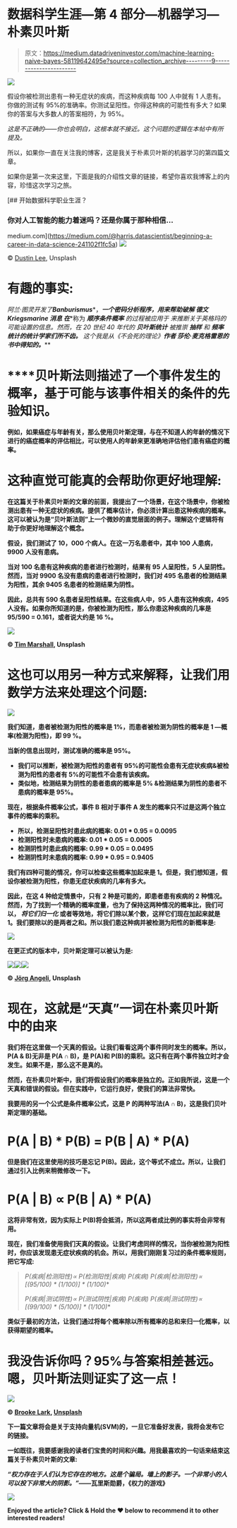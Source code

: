 # 数据科学生涯—第 4 部分—机器学习—朴素贝叶斯

> 原文：<https://medium.datadriveninvestor.com/machine-learning-naive-bayes-58119642495e?source=collection_archive---------9----------------------->

[![](img/18e9b48a91f0b69822611f0d89e7a109.png)](http://www.track.datadriveninvestor.com/1B9E)

假设你被检测出患有一种无症状的疾病，而这种疾病每 100 人中就有 1 人患有。你做的测试有 95%的准确率。你测试呈阳性。你得这种病的可能性有多大？如果你的答案与大多数人的答案相符，为 95%。

*这是不正确的——你也会明白，这根本就不接近。这个问题的逻辑在本帖中有所提及。*

所以，如果你一直在关注我的博客，这是我关于朴素贝叶斯的机器学习的第四篇文章。

如果你是第一次来这里，下面是我的介绍性文章的链接，希望你喜欢我博客上的内容，珍惜这次学习之旅。

[](https://medium.com/@harris.datascientist/beginning-a-career-in-data-science-241102f1fc5a) [## 开始数据科学职业生涯？

### 你对人工智能的能力着迷吗？还是你属于那种相信…

medium.com](https://medium.com/@harris.datascientist/beginning-a-career-in-data-science-241102f1fc5a) ![](img/7c5f68d41e9474da91c35be2883eb6ef.png)

© [Dustin Lee](https://unsplash.com/photos/jLwVAUtLOAQ?utm_source=unsplash&utm_medium=referral&utm_content=creditCopyText), Unsplash

# 有趣的事实:

*阿兰·图灵开发了****Banburismus****，***一个密码分析程序，用来帮助破解* ***德文 Kriegsmarine 消息*** *在****称为 ***顺序条件概率*** *的过程被应用于* *来推断关于英格玛的可能设置的信息。然而，在 20 世纪 40 年代的* ***贝叶斯统计*** *被推崇* ***抽样*** *和* ***频率统计的统计学家们所不齿。*** *这个我是从《不会死的理论》***作者* ***莎伦·麦克格雷恩的书中得知的。********

# ****贝叶斯法则**描述了一个事件发生的概率，基于可能与该事件相关的条件的先验知识。**

**例如，如果癌症与年龄有关，那么使用贝叶斯定理，与在不知道人的年龄的情况下进行的癌症概率的评估相比，可以使用人的年龄来更准确地评估他们患有癌症的概率。**

# **这种直觉可能真的会帮助你更好地理解:**

**在这篇关于朴素贝叶斯的文章的前面，我提出了一个场景，在这个场景中，你被检测出患有一种无症状的疾病。提供了概率估计，你必须计算出患这种疾病的概率。这可以被认为是“贝叶斯法则”上一个微妙的直觉层面的例子。理解这个逻辑将有助于你更好地理解这个概念。**

**假设，我们测试了 10，000 个病人。在这一万名患者中，其中 100 人患病，9900 人没有患病。**

**当对 100 名患有这种疾病的患者进行检测时，结果有 95 人呈阳性，5 人呈阴性。然而，当对 9900 名没有患病的患者进行检测时，我们对 495 名患者的检测结果为阳性，其余 9405 名患者的检测结果为阴性。**

**因此，总共有 590 名患者呈阳性结果。在这些病人中，95 人患有这种疾病，495 人没有。如果你所知道的是，你被检测为阳性，那么你患这种疾病的几率是 95/590 = 0.161，或者说大约是 16 %。**

**![](img/9fb0922bad2b506262322fcc0ff06984.png)**

**© [Tim Marshall](https://unsplash.com/photos/nuc-mltC4iQ?utm_source=unsplash&utm_medium=referral&utm_content=creditCopyText), Unsplash**

# **这也可以用另一种方式来解释，让我们用数学方法来处理这个问题:**

**![](img/f4a3d97d223a305dd059114173327c19.png)**

**我们知道，患者被检测为阳性的概率是 1%，而患者被检测为阴性的概率是 1 —概率(检测为阳性)，即 99 %。**

**当新的信息出现时，测试准确的概率是 95%。**

*   **我们可以推断，被检测为阳性的患者有 95%的可能性会患有无症状疾病&被检测为阳性的患者有 5%的可能性不会患有该疾病。**
*   **类似地，检测结果为阴性的患者患病的概率是 5% &检测结果为阴性的患者不患病的概率是 95%。**

**现在，根据条件概率公式，事件 B 相对于事件 A 发生的概率只不过是这两个独立事件的概率的乘积。**

*   **所以，检测呈阳性时患此病的概率:
    0.01 * 0.95 = 0.0095**
*   **检测阳性时未患病的概率:
    0.01 * 0.05 = 0.0005**
*   **检测阴性时患此病的概率:
    0.99 * 0.05 = 0.0495**
*   **检测阴性时未患病的概率:
    0.99 * 0.95 = 0.9405**

**我们有四种可能的情况，你可以检查这些概率加起来是 1。但是，我们想知道，假设你被检测为阳性，你患无症状疾病的几率有多大。**

**因此，在这 4 种给定情景中，只有 2 种是可能的，即患者患有疾病的 2 种情况。然而，为了找到一个精确的概率度量，也为了保持这两种情况的概率比，我们可以， ***将它们归一化*** 或者等效地，将它们除以某个数，这样它们现在加起来就是 1。我们要除以的是两者之和。所以我们患这种病并被检测为阳性的新概率是:**

**![](img/8df3facb11061381f220d21b6d748524.png)**

**在更正式的版本中，贝叶斯定理可以被认为是:**

**![](img/f780a1de6e12863ae3886311ccfde243.png)****![](img/9af9809671a6f96ce29843a9bd9d9c77.png)****![](img/c1a87465069f4d4dd98fb7fccf4e990a.png)**

**© [Jörg Angeli](https://unsplash.com/photos/luhbI6_pIdg?utm_source=unsplash&utm_medium=referral&utm_content=creditCopyText), Unsplash**

# **现在，这就是“天真”一词在朴素贝叶斯中的由来**

**我们将在这里做一个天真的假设。让我们看看这两个事件同时发生的概率。所以，P(A & B)无非是 P(A **∩** B)，是 P(A)和 P(B)的乘积。这只有在两个事件独立时才会发生。如果不是，那么这不是真的。**

**然而，在朴素贝叶斯中，我们将假设我们的概率是独立的。正如我所说，这是一个天真和错误的假设。但在实践中，它运行良好，使我们的算法非常快。**

**我要用的另一个公式是条件概率公式，这是 P 的两种写法(A **∩** B)，这是我们贝叶斯定理的基础。**

# **P(A | B) * P(B) = P(B | A) * P(A)**

**但是我们在这里使用的技巧是忘记 P(B)。因此，这个等式不成立。所以，让我们通过引入比例来稍微修改一下。**

# **P(A | B) ∝ P(B | A) * P(A)**

**这将非常有效，因为实际上 P(B)将会抵消，所以这两者成比例的事实将会非常有用。**

**现在，我们准备使用我们天真的假设。让我们考虑同样的情况，当你被检测为阳性时，你应该发现患无症状疾病的机会。所以，用我们刚刚复习过的条件概率规则，把它写成:**

> **P(疾病|检测阳性)∝ P(检测阳性|疾病)* P(疾病)
> P(疾病|检测阳性)∝ [(95/100) * (1/100)] * (1/100)**
> 
> **P(疾病|测试阴性)∝ P(测试阴性|疾病)* P(疾病)
> P(疾病|测试阴性)∝ [(99/100) * (5/100)] * (1/100)**

**类似于最初的方法，让我们通过将每个概率除以所有概率的总和来归一化概率，以获得期望的概率。**

# **我没告诉你吗？95%与答案相差甚远。嗯，贝叶斯法则证实了这一点！**

**![](img/eaa24e7554f9d3bb4b231cc0bc9bb42c.png)**

**© [Brooke Lark](https://unsplash.com/photos/nTZOILVZuOg?utm_source=unsplash&utm_medium=referral&utm_content=creditCopyText), [Unsplash](https://unsplash.com/photos/aGjP08-HbYY?utm_source=unsplash&utm_medium=referral&utm_content=creditCopyText)**

**下一篇文章将会是关于支持向量机(SVM)的，一旦它准备好发表，我将会发布它的链接。**

**一如既往，我要感谢我的读者们宝贵的时间和兴趣。用我最喜欢的一句话来结束这篇关于朴素贝叶斯的文章:**

*****“权力存在于人们认为它存在的地方。这是个骗局。墙上的影子。一个非常小的人可以投下非常大的阴影。”***——瓦里斯勋爵，《权力的游戏》**

**![](img/7419379b7cdd174ea7344e509a01a673.png)**

**Enjoyed the article? Click & Hold the ❤ below to recommend it to other interested readers!**